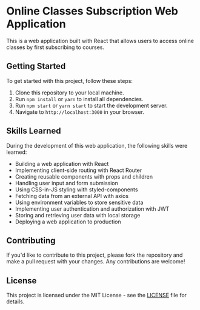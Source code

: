 # Online Classes Subscription Web Application

This is a web application built with React that allows users to access online classes by first subscribing to courses.

## Getting Started

To get started with this project, follow these steps:

1. Clone this repository to your local machine.
2. Run `npm install` or `yarn` to install all dependencies.
3. Run `npm start` or `yarn start` to start the development server.
4. Navigate to `http://localhost:3000` in your browser.

## Skills Learned

During the development of this web application, the following skills were learned:

- Building a web application with React
- Implementing client-side routing with React Router
- Creating reusable components with props and children
- Handling user input and form submission
- Using CSS-in-JS styling with styled-components
- Fetching data from an external API with axios
- Using environment variables to store sensitive data
- Implementing user authentication and authorization with JWT
- Storing and retrieving user data with local storage
- Deploying a web application to production

## Contributing

If you'd like to contribute to this project, please fork the repository and make a pull request with your changes. Any contributions are welcome!

## License

This project is licensed under the MIT License - see the [LICENSE](LICENSE) file for details.
